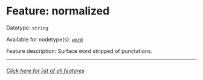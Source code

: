 # Feature: normalized

Datatype: `string`

Available for nodetype(s): [`word`](wordnodefeatures.md#readme)

Feature description: Surface word stripped of punctations.

---
###### [Click here for list of all features](home.md#readme)
